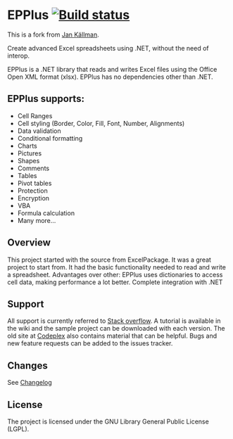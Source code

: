# EPPlus [![Build status](https://ci.appveyor.com/api/projects/status/aj1vi0o5co5u2lw5?svg=true)](https://ci.appveyor.com/project/VisualOn/epplus)

This is a fork from [Jan Källman](https://github.com/JanKallman/EPPlus).

Create advanced Excel spreadsheets using .NET, without the need of interop.

EPPlus is a .NET library that reads and writes Excel files using the Office Open XML format (xlsx).
EPPlus has no dependencies other than .NET.
 
## EPPlus supports:
* Cell Ranges
* Cell styling (Border, Color, Fill, Font, Number, Alignments)
* Data validation
* Conditional formatting
* Charts
* Pictures
* Shapes
* Comments
* Tables
* Pivot tables
* Protection
* Encryption
* VBA
* Formula calculation
* Many more...

## Overview
This project started with the source from ExcelPackage. It was a great project to start from.
It had the basic functionality needed to read and write a spreadsheet.
Advantages over other:
EPPlus uses dictionaries to access cell data, making performance a lot better.
Complete integration with .NET

## Support
All support is currently referred to [Stack overflow](https://stackoverflow.com/questions/tagged/epplus).
A tutorial is available in the wiki and the sample project can be downloaded with each version.
The old site at [Codeplex](http://epplus.codeplex.com) also contains material that can be helpful.
Bugs and new feature requests can be added to the issues tracker.

## Changes
See [Changelog](CHANGELOG.md)

## License
The project is licensed under the GNU Library General Public License (LGPL).
